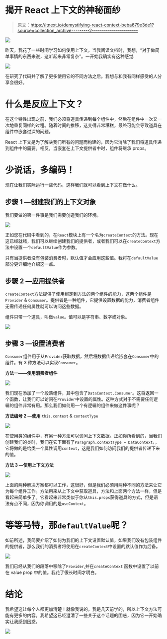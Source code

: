 # 揭开 React 上下文的神秘面纱

> 原文：<https://itnext.io/demystifying-react-context-beba679e3de1?source=collection_archive---------2----------------------->

![](img/194ceff07d55c9d255a336559676b75f.png)

昨天，我花了一些时间学习如何使用上下文，当我阅读文档时，我想，“对于做简单事情的东西来说，这听起来非常复杂”。一开始我确实有这种感觉:

![](img/8a9d44e94395a2345324607e8af1eaae.png)

在研究了代码并了解了更多使用它的不同方法之后。我想与和我有同样感受的人分享会很好。

# 什么是反应上下文？

在这个特性出现之前，我们必须将道具传递到每个组件中，然后在组件中一次又一次地重复同样的过程。随着时间的推移，这变得非常糟糕，最终可能会导致道具在组件中嵌套过深的问题。

React 上下文是为了解决我们所有的问题而构建的，因为它消除了我们将道具传递到组件中的需要。相反，当嵌套在上下文提供者中时，组件将继承 props。

# 少说话，多编码！

现在让我们实际运行一些代码，这样我们就可以看到上下文在做什么。

## 步骤 1 —创建我们的上下文对象

我们要做的第一件事是我们需要创造我们的环境。

![](img/c33a9105d0075cabb05a29413b3cb4fa.png)

正如您在代码中看到的，在`React`模块上有一个名为`createContext`的方法。现在这已经就绪，我们可以继续创建我们的提供者，或者我们可以在`createContext`方法中设置一个`defaultValue`作为参数。

只有当提供者没有包装消费者时，默认值才会应用这些值。我将在`defaultValue` 部分更详细地介绍这一点。

## 步骤 2 —应用提供者

`createContext`方法提供了使用绑定到方法的两个组件的能力，这两个组件是`Provider` & `Consumer`。提供者是一种组件，它提供设置数据的能力，消费者组件无需传递任何属性就可以访问这些数据。

组件只带一个道具，叫做`value`。值可以是字符串、数字或对象。

![](img/766c056c4dda1c5b90e36fd22d4d1f8e.png)

## 步骤 3 —设置消费者

`Consumer`组件用于从`Provider`获取数据，然后将数据传递给嵌套在`Consumer`中的组件。有 3 种方法可以实现`Consumer`。

**方法一——使用消费者组件**

![](img/6b25dcdab1a64307423feee37e0c7fda.png)

我们现在添加了一个段落组件，其中包含了`DataContext.Consumer`。这将返回一个函数，让我们可以访问在`Provider`中设置的属性。这种方式对于不需要任何逻辑的组件非常有用。那么我们如何用一个有逻辑的组件来做这件事呢？

**方法编号 2 —使用** `this.context` & `contextType`

![](img/22c030f389ba4fe271864b30b55606c0.png)

在使用类的组件中，有另一种方法可以访问上下文数据。正如你所看到的，当我们创建我们的类时，我们在它下面有了`Paragraph.contextType = DataContext;`，它将做的是给类一个属性调用`context`，这是我们如何访问我们的提供者传递下来的值。

**方法 3 —使用上下文方法**

![](img/5379287c8fed85a2509fb0a4a31fbcbe.png)

上面的两种解决方案都可以工作，这很好，但是我们必须用两种不同的方法来让它为每个组件工作。方法用来从上下文中获取道具，方法和上面两个方法一样，但是看起来简单多了。它看起来非常类似于你从`this.props`获得道具的方式，但是语法有点不同，因为你调用的是`useContext`。

# 等等马特，那`defaultValue`呢？

如前所述，我简要介绍了如何为我们的上下文设置默认值，如果我们没有包装组件的提供者，那么我们的消费者将使用在`createContext`中设置的默认值作为后备。

![](img/6fc4986d3f82ce8fa0b7a6e7dc3cb6fc.png)

我们已经从我们的段落中移除了`Provider`,并在`createContext` 函数中设置了以前在 value prop 中的值。我花了很长时间才明白。

# 结论

我希望这让每个人都更加清楚！就像我说的，我是几天前学的，所以上下文方法可能有更多的内容。我希望这已经澄清了一些关于这个话题的困惑，因为它一开始确实让我感到困惑。

![](img/5bcddc00fe30ced0b53af7499b03a4cc.png)